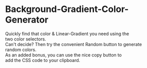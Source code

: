 # Background-Gradient-Color-Generator

Quickly find that color & Linear-Gradient you need using the <br>
two color selectors.<br>
Can't decide? Then try the convenient Random button to generate<br>
random colors.<br>
As an added bonus, you can use the nice copy button to <br>
add the CSS code to your clipboard.
